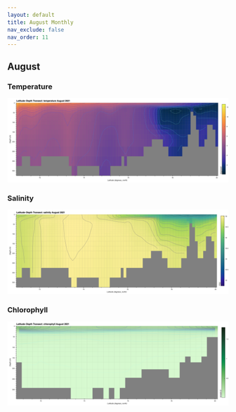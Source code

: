 ```yaml
---
layout: default
title: August Monthly
nav_exclude: false
nav_order: 11
---
```


## August

### Temperature
![August Temperature](cmems_mod_arc_phy_my_topaz4_P1M/2021/August/thetao.png)

### Salinity
![August Salinity](cmems_mod_arc_phy_my_topaz4_P1M/2021/August/so.png)

### Chlorophyll
![August Chlorophyll](cmems_mod_arc_bgc_my_ecosmo_P1M/2021/August/chl.png)
